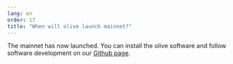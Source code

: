 ```yaml
---
lang: en
order: 17
title: "When will olive launch mainnet?"
---
```


The mainnet has now launched. 
You can install the olive software and follow software development on our [Github page](https://github.com/olive-Network/).

